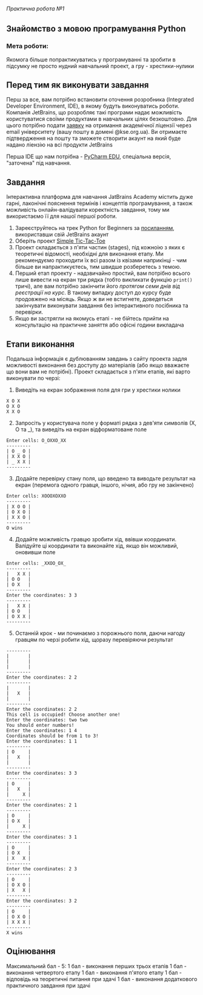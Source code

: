 ###### Практична робота №1
## Знайомство з мовою програмування Python

### Мета роботи:
Якомога більше попрактикуватись у програмуванні та зробити в підсумку не просто нудний навчальний проект, а гру - хрестики-нулики

## Перед тим як виконувати завдання

Перш за все, вам потрібно встановити оточення розробника (Integrated Developer Environment, IDE), в якому будуть виконуватись роботи. Компанія JetBrains, що розробляє такі програми надає можливість користуватися своїми продуктами в навчальних цілях безкоштовно. Для цього потрібно подати [заявку](https://www.jetbrains.com/shop/eform/students) на отримання академічної ліцензії через email університету (вашу пошту в домені @kse.org.ua). Ви отримаєте підтвердження на пошту та зможете створити акаунт на який буде надано ліензію на всі продукти JetBrains

Перша IDE що нам потрібна - [PyCharm EDU](https://www.jetbrains.com/pycharm-edu/), спеціальна версія, "заточена" під навчання.


## Завдання

Інтерактивна платформа для навчання JatBrains Academy містить дуже гарні, лаконічні пояснення термінів і концептів програмування, а також можливість онлайн-валідувати коректність завдання, тому ми використаємо її для нашої першої роботи.

1. Зареєструйтесь на трек Python for Beginners за [посиланням](https://hyperskill.org/tracks/6), використавши свій JetBrains акаунт
2. Оберіть проект [Simple Tic-Tac-Toe](https://hyperskill.org/projects/73?track=6)
3. Проект складається з п'яти частин (stages), під кожноію з яких є теоретичні відомості, необхідні для виконання етапу. Ми рекомендуємо проходити їх всі разом із квізами наприкінці - чим більше ви напрактикуєтесь, тим швидше розберетесь з темою.
4. Перший етап проекту - надзвичайно простий, вам потрібно всього лише вивести на екран три рядка (тобто викликати функцію `print()` тричі), але вам потрібно закінчити його *протягом семи днів від реєстрації на курс*. В такому випадку доступ до курсу буде продовжено на місяць. Якщо ж ви не встигнете, доведеться закінчувати виконувати завдання без інтерактивного посібника та перевірки.
5. Якщо ви застрягли на якомусь етапі - не бійтесь прийти на консультацію на практичне заняття або офісні години викладача

## Етапи виконання

Подальша інформація є дублюванням завдань з сайту проекта задля можливості виконання без доступу до матеріалів (або якщо вважаєте що вони вам не потрібні). Проект складається з п'яти етапів, які варто виконувати по черзі:

1. Виведіть на екран зображення поля для гри у хрестики нолики
```
X O X
O X O
X X O 
```
2. Запросіть у користувача поле у форматі рядка з дев'яти символів (Х, О та \_), та виведіть на екран відформатоване поле
```
Enter cells: O_OXXO_XX
---------
| O _ O |
| X X O |
| _ X X |
---------
```

3. Додайте перевірку стану поля, що введено та виводьте результат на екран (перемога одного гравця, іншого, нічия, або гру не закінчено)
```
Enter cells: XOOOXOXXO
---------
| X O O |
| O X O |
| X X O |
---------
O wins
```
4. Додайте можливість гравцю зробити хід, ввівши координати. Валідуйте ці координати та виконайте хід, якщо він можливий, оновивши поле
```
Enter cells: _XXOO_OX_
---------
|   X X |
| O O   |
| O X   |
---------
Enter the coordinates: 3 3
---------
|   X X |
| O O   |
| O X X |
---------
```
5. Останній крок - ми починаємо з порожнього поля, даючи нагоду гравцям по черзі робити хід, щоразу перевіряючи результат
```
---------
|       |
|       |
|       |
---------
Enter the coordinates: 2 2
---------
|       |
|   X   |
|       |
---------
Enter the coordinates: 2 2
This cell is occupied! Choose another one!
Enter the coordinates: two two
You should enter numbers!
Enter the coordinates: 1 4
Coordinates should be from 1 to 3!
Enter the coordinates: 1 1
---------
| O     |
|   X   |
|       |
---------
Enter the coordinates: 3 3
---------
| O     |
|   X   |
|     X |
---------
Enter the coordinates: 2 1
---------
| O     |
| O X   |
|     X |
---------
Enter the coordinates: 3 1
---------
| O     |
| O X   |
| X   X |
---------
Enter the coordinates: 2 3
---------
| O     |
| O X O |
| X   X |
---------
Enter the coordinates: 3 2
---------
| O     |
| O X O |
| X X X |
---------
X wins
```

## Оцінювання

Максимальний бал - 5:
1 бал - виконання перших трьох етапів
1 бал - виконання четвертого етапу
1 бал - виконання п'ятого етапу
1 бал - відповідь на теоретичні питання при здачі
1 бал - виконання додаткового практичного завдання при здачі
